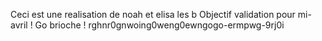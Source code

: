 Ceci est une realisation de noah et elisa les b
Objectif validation pour mi-avril !
Go brioche !
rghnr0gnwoing0weng0ewngogo-ermpwg-9rj0i
